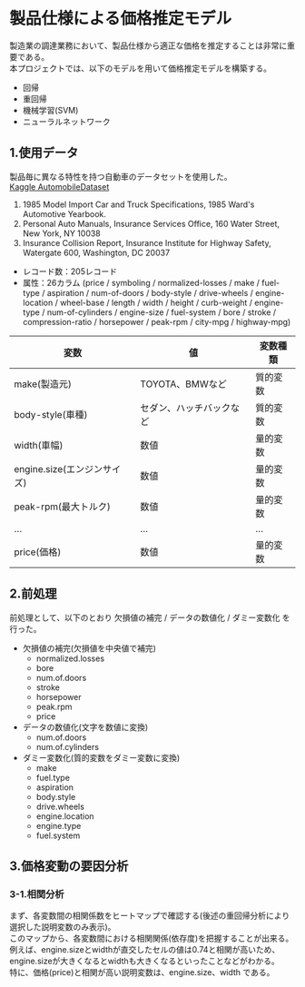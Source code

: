 # 製品仕様による価格推定モデル
製造業の調達業務において、製品仕様から適正な価格を推定することは非常に重要である。  
本プロジェクトでは、以下のモデルを用いて価格推定モデルを構築する。
- 回帰
- 重回帰
- 機械学習(SVM)
- ニューラルネットワーク

## 1.使用データ
製品毎に異なる特性を持つ自動車のデータセットを使用した。  
[Kaggle AutomobileDataset](https://www.kaggle.com/toramky/automobile-dataset)  
1) 1985 Model Import Car and Truck Specifications, 1985 Ward's Automotive Yearbook. 
2) Personal Auto Manuals, Insurance Services Office, 160 Water Street, New York, NY 10038  
3) Insurance Collision Report, Insurance Institute for Highway Safety, Watergate 600, Washington, DC 20037
- レコード数：205レコード
- 属性：26カラム (price / symboling / normalized-losses / make / fuel-type / aspiration / num-of-doors / body-style / drive-wheels / engine-location / wheel-base / length / width / height / curb-weight / engine-type / num-of-cylinders / engine-size / fuel-system / bore / stroke / compression-ratio / horsepower / peak-rpm / city-mpg / highway-mpg)

|変数|値|変数種類|
|---|---|---|
|make(製造元)|TOYOTA、BMWなど|質的変数|
|body-style(車種)|セダン、ハッチバックなど|質的変数|
|width(車幅)|数値|量的変数|
|engine.size(エンジンサイズ)|数値|量的変数|
|peak-rpm(最大トルク)|数値|量的変数|
|…|…|…|
|price(価格)|数値|量的変数|

## 2.前処理
前処理として、以下のとおり 欠損値の補完 / データの数値化 / ダミー変数化 を行った。
- 欠損値の補完(欠損値を中央値で補完)
  - normalized.losses
  - bore
  - num.of.doors
  - stroke
  - horsepower
  - peak.rpm
  - price
- データの数値化(文字を数値に変換)
  - num.of.doors
  - num.of.cylinders
- ダミー変数化(質的変数をダミー変数に変換)
  - make
  - fuel.type
  - aspiration
  - body.style
  - drive.wheels
  - engine.location
  - engine.type
  - fuel.system

## 3.価格変動の要因分析
### 3-1.相関分析
まず、各変数間の相関係数をヒートマップで確認する(後述の重回帰分析により選択した説明変数のみ表示)。  
このマップから、各変数間における相関関係(依存度)を把握することが出来る。  
例えば、engine.sizeとwidthが直交したセルの値は0.74と相関が高いため、engine.sizeが大きくなるとwidthも大きくなるといったことなどがわかる。  
特に、価格(price)と相関が高い説明変数は、engine.size、width である。  



